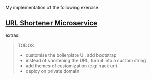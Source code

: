 My implementation of the following exercise

## [URL Shortener Microservice](https://www.freecodecamp.org/learn/apis-and-microservices/apis-and-microservices-projects/url-shortener-microservice)

extras:
>TODOS
> - customise the boilerplate UI, add bootstrap
> - instead of shortening the URL, turn it into a custom string
> - add themes of customization (e.g: hack url)
> - deploy on private domain 




